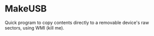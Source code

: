 # MakeUSB

Quick program to copy contents directly to a removable device's raw sectors, using WMI (kill me).  
